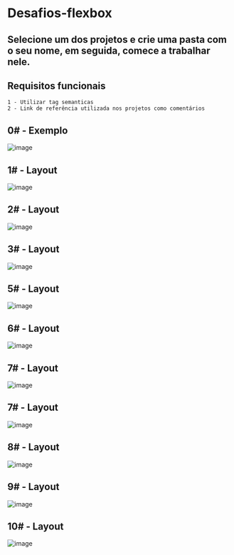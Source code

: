 # Desafios-flexbox

## Selecione um dos projetos e crie uma pasta com o seu nome, em seguida, comece a trabalhar nele.

## Requisitos funcionais
````
1 - Utilizar tag semanticas
2 - Link de referência utilizada nos projetos como comentários
````

## 0# - Exemplo
![image](https://github.com/DC-FS04-SUL/desafios-flexbox/assets/19413241/f29e51c6-80d9-446a-a410-26475a244905)

## 1# - Layout 
![image](https://github.com/DC-FS04-SUL/desafios-flexbox/assets/19413241/7c3e84aa-b7ca-4e6f-ae37-097c8cf81f39)

## 2# - Layout 
![image](https://github.com/DC-FS04-SUL/desafios-flexbox/assets/19413241/25ee25e0-67c3-4e94-b4df-9499b5977e9f)

## 3# - Layout 
![image](https://github.com/DC-FS04-SUL/desafios-flexbox/assets/19413241/d7d7dcae-2edc-4e0f-9d16-c4c2bf061f2a)

## 5# - Layout 
![image](https://github.com/DC-FS04-SUL/desafios-flexbox/assets/19413241/5dd31976-cccd-49ae-bd95-54c19fcbfc07)

## 6# - Layout
![image](https://github.com/DC-FS04-SUL/desafios-flexbox/assets/19413241/a064f009-402b-47cb-9a5c-5dfb464f372c)

## 7# - Layout
![image](https://github.com/DC-FS04-SUL/desafios-flexbox/assets/19413241/d325d259-af05-4383-b431-1ccafd5d160b)

## 7# - Layout
![image](https://github.com/DC-FS04-SUL/desafios-flexbox/assets/19413241/ea2a4665-5141-40bc-8c88-4dbb469cc5a3)

## 8# - Layout
![image](https://github.com/DC-FS04-SUL/desafios-flexbox/assets/19413241/e4117424-e841-4a0b-9fdc-5783363037a5)

## 9# - Layout
![image](https://github.com/DC-FS04-SUL/desafios-flexbox/assets/19413241/97f5f61b-d9f6-488a-beb6-c0618972d8a6)

## 10# - Layout
![image](https://github.com/DC-FS04-SUL/desafios-flexbox/assets/19413241/e4370cf2-fb78-4c38-89fe-7c970a23dfe6)

